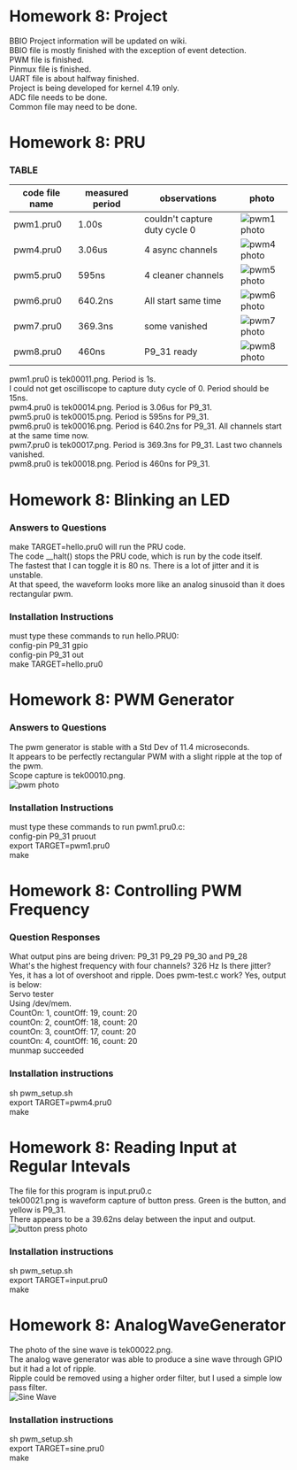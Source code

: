 # Homework 8: Project  
BBIO Project information will be updated on wiki.  
BBIO file is mostly finished with the exception of event detection.  
PWM file is finished.   
Pinmux file is finished.  
UART file is about halfway finished.  
Project is being developed for kernel 4.19 only.  
ADC file needs to be done.  
Common file may need to be done.  

# Homework 8: PRU  
### TABLE  
code file name | measured period | observations | photo
---------------|-----------------|--------------|---------
pwm1.pru0|1.00s |couldn't capture duty cycle 0|![pwm1 photo](https://github.com/EricMorse/ECE434/tree/master/hw08/waveforms/tek00011.png)
pwm4.pru0|3.06us|4 async channels|![pwm4 photo](https://github.com/EricMorse/ECE434/tree/master/hw08/waveforms/tek00014.png)
pwm5.pru0|595ns |4 cleaner channels|![pwm5 photo](https://github.com/EricMorse/ECE434/tree/master/hw08/waveforms/tek00015.png)
pwm6.pru0|640.2ns|All start same time|![pwm6 photo](https://github.com/EricMorse/ECE434/tree/master/hw08/waveforms/tek00016.png)
pwm7.pru0|369.3ns|some vanished|![pwm7 photo](https://github.com/EricMorse/ECE434/tree/master/hw08/waveforms/tek00017.png)
pwm8.pru0|460ns|P9_31 ready|![pwm8 photo](https://github.com/EricMorse/ECE434/tree/master/hw08/waveforms/tek00018.png)

pwm1.pru0 is tek00011.png.  Period is 1s.  
I could not get oscilliscope to capture duty cycle of 0.  Period should be 15ns.  
pwm4.pru0 is tek00014.png.  Period is 3.06us for P9_31.  
pwm5.pru0 is tek00015.png.  Period is 595ns for P9_31.  
pwm6.pru0 is tek00016.png.  Period is 640.2ns for P9_31.  All channels start at the same time now.   
pwm7.pru0 is tek00017.png.  Period is 369.3ns for P9_31.  Last two channels vanished.  
pwm8.pru0 is tek00018.png.  Period is 460ns for P9_31.  
# Homework 8: Blinking an LED  
### Answers to Questions  
make TARGET=hello.pru0 will run the PRU code.   
The code __halt() stops the PRU code, which is run by the code itself.    
The fastest that I can toggle it is 80 ns.  There is a lot of jitter and it is unstable.  
At that speed, the waveform looks more like an analog sinusoid than it does rectangular pwm.  
### Installation Instructions  
must type these commands to run hello.PRU0:  
config-pin P9_31 gpio  
config-pin P9_31 out  
make TARGET=hello.pru0  

# Homework 8: PWM Generator  
### Answers to Questions  
The pwm generator is stable with a Std Dev of 11.4 microseconds.  
It appears to be perfectly rectangular PWM with a slight ripple at the top of the pwm.  
Scope capture is tek00010.png.    
![pwm photo](https://github.com/EricMorse/ECE434/tree/master/hw08/waveforms/tek00010.png)  
### Installation Instructions  
must type these commands to run pwm1.pru0.c:  
config-pin P9_31 pruout  
export TARGET=pwm1.pru0  
make  

# Homework 8: Controlling PWM Frequency  
### Question Responses  
What output pins are being driven: P9_31 P9_29 P9_30 and P9_28  
What's the highest frequency with four channels?  326 Hz
Is there jitter?  Yes, it has a lot of overshoot and ripple.
Does pwm-test.c work?  Yes, output is below:  
Servo tester  
Using /dev/mem.  
CountOn: 1, countOff: 19, count: 20  
countOn: 2, countOff: 18, count: 20  
countOn: 3, countOff: 17, count: 20  
countOn: 4, countOff: 16, count: 20  
munmap succeeded  
### Installation instructions  
sh pwm_setup.sh  
export TARGET=pwm4.pru0  
make  

# Homework 8: Reading Input at Regular Intevals  
The file for this program is input.pru0.c  
tek00021.png is waveform capture of button press.  Green is the button, and yellow is P9_31.  
There appears to be a 39.62ns delay between the input and output.  
![button press photo](https://github.com/EricMorse/ECE434/tree/master/hw08/waveforms/tek00021.png)  

### Installation instructions  
sh pwm_setup.sh  
export TARGET=input.pru0  
make  
  
# Homework 8: AnalogWaveGenerator  
The photo of the sine wave is tek00022.png.  
The analog wave generator was able to produce a sine wave through GPIO but it had a lot of ripple.  
Ripple could be removed using a higher order filter, but I used a simple low pass filter.  
![Sine Wave](https://github.com/EricMorse/ECE434/tree/master/hw08/waveforms/tek00022.png)  
### Installation instructions  
sh pwm_setup.sh  
export TARGET=sine.pru0  
make  
